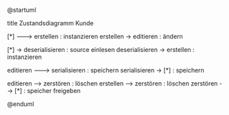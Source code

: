 @startuml

title Zustandsdiagramm Kunde

[*] ---> erstellen : instanzieren
erstellen -> editieren : ändern


[*] -> deserialisieren : source einlesen
deserialisieren -> erstellen : instanzieren

editieren ---> serialisieren : speichern
serialisieren -> [*] : speichern

editieren --> zerstören : löschen
erstellen --> zerstören : löschen
zerstören --> [*] : speicher freigeben

@enduml
